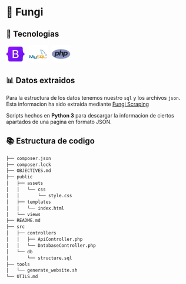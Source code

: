 # 🍄 Fungi
## 🔨 Tecnologias
<img src="public/assets/img/logos/bootstrap.png" width="50" height="50" alt="Bootstrap Logo">&nbsp;&nbsp;&nbsp;<img src="public/assets/img/logos/mysql.png" width="50" height="50" alt="MySQL Logo">&nbsp;&nbsp;&nbsp;<img src="public/assets/img/logos/php.png" width="50" height="50" alt="PHP Logo">

## 📊 Datos extraidos
Para la estructura de los datos tenemos nuestro `sql` y los archivos `json`. Esta informacion ha sido extraida mediante [Fungi Scraping](https://www.github.com/mgrl39/fungi-scraping)

Scripts hechos en **Python 3** para descargar la informacion de ciertos apartados de una pagina en formato JSON.
## 📚 Estructura de codigo 
```bash
├── composer.json
├── composer.lock
├── OBJECTIVES.md
├── public
│   ├── assets
│   │   └── css
│   │       └── style.css
│   ├── templates
│   │   └── index.html
│   └── views
├── README.md
├── src
│   ├── controllers
│   │   ├── ApiController.php
│   │   └── DatabaseController.php
│   └── db
│       └── structure.sql
├── tools
│   └── generate_website.sh
└── UTILS.md
```


